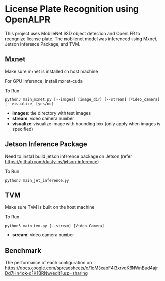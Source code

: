 # License Plate Recognition using OpenALPR

This project uses MobileNet SSD object detection and OpenLPR to recognize license plate. The mobilenet model was inferenced using Mxnet, Jetson Inference Package, and TVM.

## Mxnet
Make sure mxnet is installed on host machine

For GPU inference; install mxnet-cuda

To Run
```
python3 main_mxnet.py [--images] [image_dir] [--stream] [video_camera] [--visualize] [yes/no]
```

- **images**: the directory with test images
- **stream**: video camera number
- **visualize**: visualize image with bounding box (only apply when images is specified)

## Jetson Inference Package
Need to install build jetson inference package on Jetson (refer https://github.com/dusty-nv/jetson-inference)

To Run 
```
python3 main_jet_inference.py
```

## TVM
Make sure TVM is built on the host machine 

To Run
```
python3 main_tvm.py [--stream] [Video_Camera]
```
- **stream**: video camera number


## Benchmark

The performance of each configuration on https://docs.google.com/spreadsheets/d/1oMSxabF4l3xrvqK6NWnBud4ajrDd7Hn4ok-dFK1BRNw/edit?usp=sharing